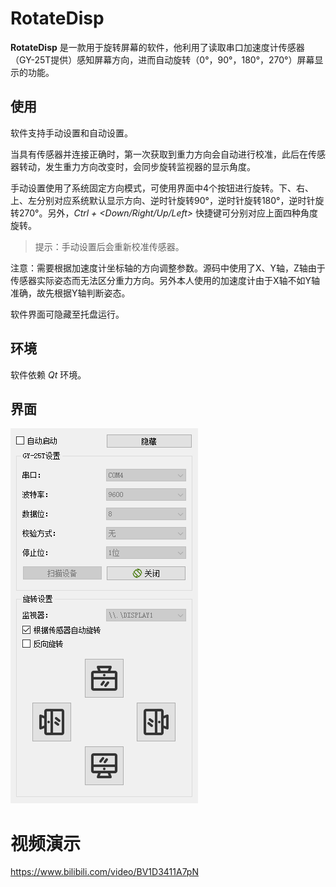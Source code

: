 # RotateDisp

**RotateDisp** 是一款用于旋转屏幕的软件，他利用了读取串口加速度计传感器（GY-25T提供）感知屏幕方向，进而自动旋转（0°，90°，180°，270°）屏幕显示的功能。

## 使用

软件支持手动设置和自动设置。

当具有传感器并连接正确时，第一次获取到重力方向会自动进行校准，此后在传感器转动，发生重力方向改变时，会同步旋转监视器的显示角度。

手动设置使用了系统固定方向模式，可使用界面中4个按钮进行旋转。下、右、上、左分别对应系统默认显示方向、逆时针旋转90°，逆时针旋转180°，逆时针旋转270°。另外，*Ctrl + <Down/Right/Up/Left>* 快捷键可分别对应上面四种角度旋转。

> 提示：手动设置后会重新校准传感器。

注意：需要根据加速度计坐标轴的方向调整参数。源码中使用了X、Y轴，Z轴由于传感器实际姿态而无法区分重力方向。另外本人使用的加速度计由于X轴不如Y轴准确，故先根据Y轴判断姿态。

软件界面可隐藏至托盘运行。

## 环境

软件依赖 *Qt* 环境。

## 界面

![RotateDisp](https://github.com/doufu3344/RotateDisp/blob/main/RotateDisp.png)

# 视频演示

https://www.bilibili.com/video/BV1D3411A7pN

